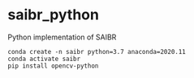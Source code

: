 # saibr_python

Python implementation of SAIBR


    conda create -n saibr python=3.7 anaconda=2020.11
    conda activate saibr
    pip install opencv-python